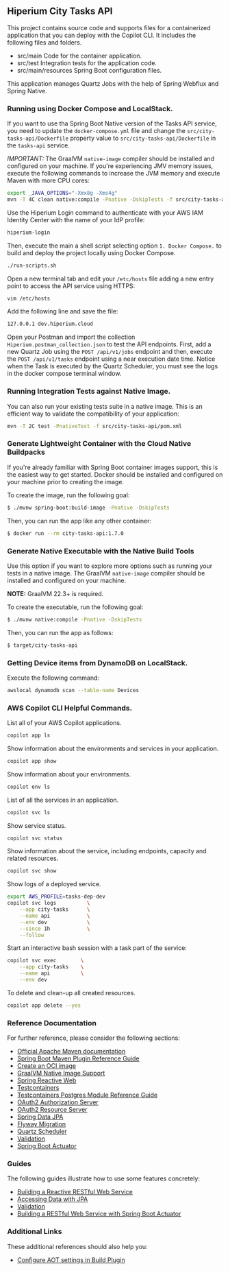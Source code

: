 ## Hiperium City Tasks API

This project contains source code
and supports files for a containerized application
that you can deploy with the Copilot CLI. It includes the following files and folders.

- src/main              Code for the container application.
- src/test              Integration tests for the application code.
- src/main/resources    Spring Boot configuration files.

This application manages Quartz Jobs with the help of Spring Webflux and Spring Native.


### Running using Docker Compose and LocalStack.

If you want to use tha Spring Boot Native version of the Tasks API service, you need to update the `docker-compose.yml` file 
and change the `src/city-tasks-api/Dockerfile` property value to `src/city-tasks-api/Dockerfile` in the `tasks-api` service.

*IMPORTANT:* The GraalVM `native-image` compiler should be installed and configured on your machine. 
If you're experiencing JMV memory issues, execute the following commands to increase the JVM memory and execute Maven with more CPU cores:

```bash
export _JAVA_OPTIONS="-Xmx8g -Xms4g"
mvn -T 4C clean native:compile -Pnative -DskipTests -f src/city-tasks-api/pom.xml -Ddependency-check.skip=true
```

Use the Hiperium Login command to authenticate with your AWS IAM Identity Center with the name of your IdP profile:
```bash
hiperium-login
```

Then, execute the main a shell script selecting option `1. Docker Compose.` to build and deploy the project locally using Docker Compose.
```bash
./run-scripts.sh
```

Open a new terminal tab and edit your `/etc/hosts` file adding a new entry point to access the API service using HTTPS:
```bash
vim /etc/hosts
```

Add the following line and save the file:
```bash
127.0.0.1 dev.hiperium.cloud
```

Open your Postman and import the collection `Hiperium.postman_collection.json` to test the API endpoints. 
First, add a new Quartz Job using the `POST /api/v1/jobs` endpoint and then, execute the `POST /api/v1/tasks` endpoint using a near execution date time.
Notice when the Task is executed by the Quartz Scheduler, you must see the logs in the docker compose terminal window.


### Running Integration Tests against Native Image.
You can also run your existing tests suite in a native image.
This is an efficient way to validate the compatibility of your application:
```bash
mvn -T 2C test -PnativeTest -f src/city-tasks-api/pom.xml
```


### Generate Lightweight Container with the Cloud Native Buildpacks
If you're already familiar with Spring Boot container images support, this is the easiest way to get started.
Docker should be installed and configured on your machine prior to creating the image.

To create the image, run the following goal:
```bash
$ ./mvnw spring-boot:build-image -Pnative -DskipTests
```

Then, you can run the app like any other container:
```bash
$ docker run --rm city-tasks-api:1.7.0
```


### Generate Native Executable with the Native Build Tools
Use this option if you want to explore more options such as running your tests in a native image.
The GraalVM `native-image` compiler should be installed and configured on your machine.

**NOTE:** GraalVM 22.3+ is required.

To create the executable, run the following goal:
```bash
$ ./mvnw native:compile -Pnative -DskipTests
```

Then, you can run the app as follows:
```bash
$ target/city-tasks-api
```

### Getting Device items from DynamoDB on LocalStack.
Execute the following command:
```bash
awslocal dynamodb scan --table-name Devices
```

### AWS Copilot CLI Helpful Commands.

List all of your AWS Copilot applications.
```bash
copilot app ls
```

Show information about the environments and services in your application.
```bash
copilot app show
```

Show information about your environments.
```bash
copilot env ls
```

List of all the services in an application.
```bash
copilot svc ls
```

Show service status.
```bash
copilot svc status
```

Show information about the service, including endpoints, capacity and related resources.
```bash
copilot svc show
```

Show logs of a deployed service.
```bash
export AWS_PROFILE=tasks-dep-dev
copilot svc logs          \
    --app city-tasks      \
    --name api            \
    --env dev             \
    --since 1h            \
    --follow
```

Start an interactive bash session with a task part of the service:
```bash
copilot svc exec        \
    --app city-tasks    \
    --name api          \
    --env dev
```

To delete and clean-up all created resources.
```bash
copilot app delete --yes
```

### Reference Documentation
For further reference, please consider the following sections:

* [Official Apache Maven documentation](https://maven.apache.org/guides/index.html)
* [Spring Boot Maven Plugin Reference Guide](https://docs.spring.io/spring-boot/docs/3.1.1/maven-plugin/reference/html/)
* [Create an OCI image](https://docs.spring.io/spring-boot/docs/3.1.1/maven-plugin/reference/html/#build-image)
* [GraalVM Native Image Support](https://docs.spring.io/spring-boot/docs/3.1.1/reference/html/native-image.html#native-image)
* [Spring Reactive Web](https://docs.spring.io/spring-boot/docs/3.1.1/reference/htmlsingle/#web.reactive)
* [Testcontainers](https://www.testcontainers.org/)
* [Testcontainers Postgres Module Reference Guide](https://www.testcontainers.org/modules/databases/postgres/)
* [OAuth2 Authorization Server](https://docs.spring.io/spring-boot/docs/3.1.1/reference/htmlsingle/#web.security.oauth2.authorization-server)
* [OAuth2 Resource Server](https://docs.spring.io/spring-security/reference/reactive/oauth2/resource-server/)
* [Spring Data JPA](https://docs.spring.io/spring-boot/docs/3.1.1/reference/htmlsingle/#data.sql.jpa-and-spring-data)
* [Flyway Migration](https://docs.spring.io/spring-boot/docs/3.1.1/reference/htmlsingle/#howto.data-initialization.migration-tool.flyway)
* [Quartz Scheduler](https://docs.spring.io/spring-boot/docs/3.1.1/reference/htmlsingle/#io.quartz)
* [Validation](https://docs.spring.io/spring-boot/docs/3.1.1/reference/htmlsingle/#io.validation)
* [Spring Boot Actuator](https://docs.spring.io/spring-boot/docs/3.1.1/reference/htmlsingle/#actuator)

### Guides
The following guides illustrate how to use some features concretely:

* [Building a Reactive RESTful Web Service](https://spring.io/guides/gs/reactive-rest-service/)
* [Accessing Data with JPA](https://spring.io/guides/gs/accessing-data-jpa/)
* [Validation](https://spring.io/guides/gs/validating-form-input/)
* [Building a RESTful Web Service with Spring Boot Actuator](https://spring.io/guides/gs/actuator-service/)

### Additional Links
These additional references should also help you:

* [Configure AOT settings in Build Plugin](https://docs.spring.io/spring-boot/docs/3.1.1/maven-plugin/reference/htmlsingle/#aot)
